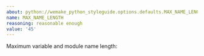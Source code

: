 ```yaml
---
about: python://wemake_python_styleguide.options.defaults.MAX_NAME_LENGTH
name: MAX_NAME_LENGTH
reasoning: reasonable enough
value: '45'
---
```


Maximum variable and module name length: